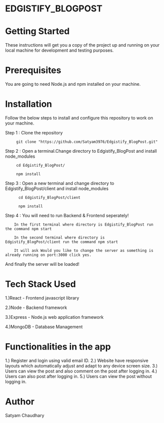 
# EDGISTIFY_BLOGPOST

# Getting Started
These instructions will get you a copy of the project up and running on your local machine for development and testing purposes.

# Prerequisites
You are going to need Node.js and npm installed on your machine.

# Installation
Follow the below steps to install and configure this repository to work on your machine.

Step 1 : Clone the repository

         git clone "https://github.com/Satyam3976/Edgistify_BlogPost.git"

Step 2 : Open a terminal.Change directory to Edgistify_BlogPost and install node_modules

         cd Edgistify_BlogPost/
	 
         npm install

Step 3 : Open a new terminal and change directory to Edgistify_BlogPost/client and install node_modules

          cd Edgistify_BlogPost/client 
	 
	      npm install



Step 4 : You will need to run Backend & Frontend seperately!

	    In the first terminal where directory is Edgistify_BlogPost run the command npm start 
	 
	    In the second terminal where directory is Edgistify_BlogPost/client run the command npm start
	 
	    It will ask Would you like to change the server as something is already running on port:3000 click yes.
         
And finally the server will be loaded!

# Tech Stack Used
1.)React - Frontend javascript library

2.)Node - Backend framework

3.)Express - Node.js web application framework

4.)MongoDB - Database Management

# Functionalities in the app
1.) Register and login using valid email ID.
2.) Website have responsive layouts which automatically adjust and adapt to any device screen size.
3.) Users can view the post and also comment on the post after logging in.
4.) Users can also post after logging in.
5.) Users can view the post without logging in.



# Author
Satyam Chaudhary

